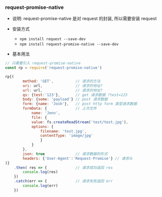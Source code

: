### request-promise-native

- 说明: request-promise-native 是对 request 的封装, 所以需要安装 request

- 安装方式

  - `npm install request --save-dev`
  - `npm install request-promise-native --save-dev`

- 基本用法

```js
// 只需要引入 request-promise-native
const rp = require('request-promise-native')

rp{(
        method: 'GET',          // 请求的方法
        uri: url,               // 请求的地址?
        url: url,               // 请求的地址?
        qs: {test:'123'},       // get 请求数据 ?test=123
        body: {some: 'payload'} // post 请求数据
        form: {name: 'Josh'},   // post http form 类型请求数据
        formData: {             // 上次文件
            name: 'Jenn',
            file: {
            value: fs.createReadStream('test/test.jpg'),
            options: {
                filename: 'test.jpg',
                contentType: 'image/jpg'
                }
            }
        },
        json: true              // 请求数据的形式
        headers: {'User-Agent':'Request-Promise'} // 请求头
)}
    .then( res => {             // 请求成功返回 res
        console.log(res)
    })
    .catch(err => {             // 请求失败返回 err
        console.log(err)
    })
```
